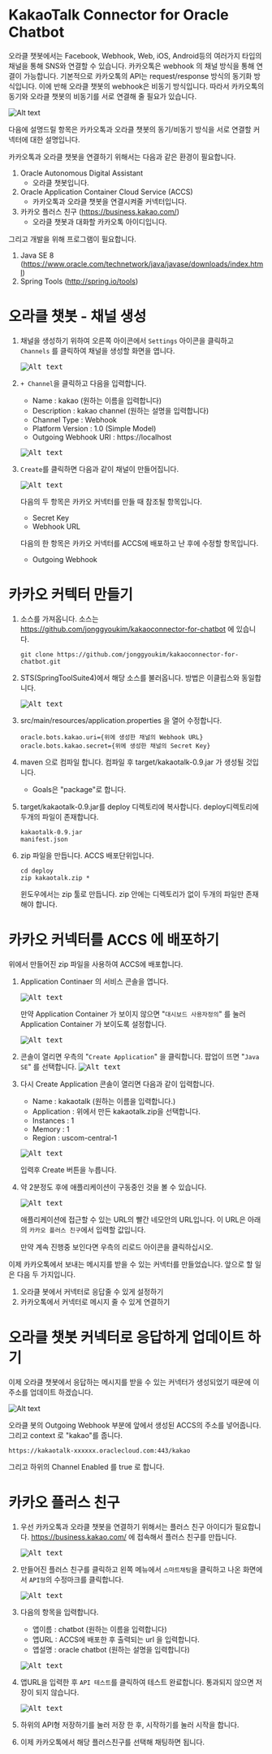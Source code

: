# KakaoTalk Connector for Oracle Chatbot

오라클 챗봇에서는 Facebook, Webhook, Web, iOS, Android등의 여러가지 타입의 채널을 통해 SNS와 연결할 수 있습니다. 카카오톡은  webhook 의 채널 방식을 통해 연결이 가능합니다. 
기본적으로 카카오톡의 API는 request/response 방식의 동기화 방식입니다. 이에 반해 오라클 챗봇의 webhook은 비동기 방식입니다. 따라서 카카오톡의 동기와 오라클 챗봇의 비동기를 서로 연결해 줄 필요가 있습니다.

![Alt text](https://monosnap.com/image/S8xaIHOIBIeLqXhySWncyj1y9Sg79g)

다음에 설명드릴 항목은 카카오톡과 오라클 챗봇의 동기/비동기 방식을 서로 연결할 커넥터에 대한 설명입니다.

카카오톡과 오라클 챗봇을 연결하기 위해서는 다음과 같은 환경이 필요합니다.
1. Oracle Autonomous Digital Assistant
    - 오라클 챗봇입니다.
1. Oracle Application Container Cloud Service (ACCS)
    - 카카오톡과 오라클 챗봇을 연결시켜줄 커넥터입니다.
1. 카카오 플러스 친구 (https://business.kakao.com/)
    - 오라클 챗봇과 대화할 카카오톡 아이디입니다.

그리고 개발을 위해 프로그램이 필요합니다.
1. Java SE 8 (https://www.oracle.com/technetwork/java/javase/downloads/index.html)
1. Spring Tools (http://spring.io/tools)



# 오라클 챗봇 - 채널 생성

1. 채널을 생성하기 위하여 오른쪽 아이콘에서 `Settings` 아이콘을 클릭하고 `Channels` 를 클릭하여 채널을 생성할 화면을 엽니다. 

    <kbd>![Alt text](https://monosnap.com/image/85eZgcPEY7mIFVguiOk0OLXv3nLXvD.png)</kbd>
1. `+ Channel`을 클릭하고 다음을 입력합니다.
    - Name : kakao (원하는 이름을 입력합니다)
    - Description : kakao channel (원하는 설명을 입력합니다)
    - Channel Type : Webhook
    - Platform Version : 1.0 (Simple Model)
    - Outgoing Webhook URI : https://localhost

    <kbd>![Alt text](https://monosnap.com/image/fCkFA4dkzumIJwgCDAaym1HTyXPjsA.png)</kbd>

1. `Create`를 클릭하면 다음과 같이 채널이 만들어집니다.

    <kbd>![Alt text](https://monosnap.com/image/OayYxCc5F9fkNadWyOtGYrpcHNYUvN.png)</kbd>

    다음의 두 항목은 카카오 커넥터를 만들 때 참조될 항목입니다.
    - Secret Key
    - Webhook URL

    다음의 한 항목은 카카오 커넥터를 ACCS에 배포하고 난 후에 수정할 항목입니다.
    - Outgoing Webhook


    
# 카카오 커텍터 만들기
1. 소스를 가져옵니다. 소스는 https://github.com/jonggyoukim/kakaoconnector-for-chatbot 에 있습니다.

    ~~~
    git clone https://github.com/jonggyoukim/kakaoconnector-for-chatbot.git
    ~~~

1. STS(SpringToolSuite4)에서 해당 소스를 불러옵니다. 방법은 이클립스와 동일합니다.

    <kbd>![Alt text](https://monosnap.com/image/Vq4x0tEePF1NTLsMTGeI1M8jQc4g5n.png)</kbd>

1. src/main/resources/application.properties 을 열어 수정합니다.

    ~~~
    oracle.bots.kakao.uri={위에 생성한 채널의 Webhook URL}
    oracle.bots.kakao.secret={위에 생성한 채널의 Secret Key}
    ~~~

1. maven 으로 컴파일 합니다. 컴파일 후 target/kakaotalk-0.9.jar 가 생성될 것입니다.
    - Goals은 "package"로 합니다.

1. target/kakaotalk-0.9.jar를 deploy 디렉토리에 복사합니다. deploy디렉토리에 두개의 파일이 존재합니다.
    ~~~
    kakaotalk-0.9.jar
    manifest.json 
    ~~~

1. zip 파일을 만듭니다. ACCS 배포단위입니다.
    ~~~
    cd deploy
    zip kakaotalk.zip * 
    ~~~
    윈도우에서는 zip 툴로 만듭니다. zip 안에는 디렉토리가 없이 두개의 파일만 존재해야 합니다.



# 카카오 커넥터를 ACCS 에 배포하기

위에서 만들어진 zip 파일을 사용하여 ACCS에 배포합니다.

1. Application Continaer 의 서비스 콘솔을 엽니다.

    <kbd>![Alt text](https://monosnap.com/image/iu06DHsFnVW5LERWe4DoalWUsxIJH2.png)</kbd>

    만약 Application Container 가 보이지 않으면 "`대시보드 사용자정의`" 를 눌러 Application Container 가 보이도록 설정합니다.

    <kbd>![Alt text](https://monosnap.com/image/jimvaQKmw5zLpHKu3nm2wxJFGwAzIP.png)</kbd>

1. 콘솔이 열리면 우측의 "`Create Application`" 을 클릭합니다. 팝업이 뜨면 "`Java SE`" 를 선택합니다.
    <kbd>![Alt text](https://monosnap.com/image/at8GZhxr6ZcKtwa3iuWvkoZGyhsBAY.png)</kbd>

1. 다시 Create Application 콘솔이 열리면 다음과 같이 입력합니다.
    - Name : kakaotalk (원하는 이름을 입력합니다.)
    - Application : 위에서 만든 kakaotalk.zip을 선택합니다.
    - Instances : 1
    - Memory : 1
    - Region : uscom-central-1

    <kbd>![Alt text](https://monosnap.com/image/N3SEtmJLGpV9ZeWuAS7HBGPVG1SaXt.png)</kbd>

    입력후 Create 버튼을 누릅니다. 

1. 약 2분정도 후에 애플리케이션이 구동중인 것을 볼 수 있습니다.

    <kbd>![Alt text](https://monosnap.com/image/0zQVkNgzvVf4vCrrWwiUi9VzZRzwbd.png)</kbd>

    애플리케이션에 접근할 수 있는 URL의 빨간 네모안의 URL입니다. 이 URL은 아래의 `카카오 플러스 친구`에서 입력할 값입니다.

    만약 계속 진행중 보인다면 우측의 리로드 아이콘을 클릭하십시오.

이제 카카오톡에서 보내는 메시지를 받을 수 있는 커넥터를 만들었습니다.
앞으로 할 일은 다음 두 가지입니다.
1. 오라클 봇에서 커넥터로 응답줄 수 있게 설정하기
1. 카카오톡에서 커넥터로 메시지 줄 수 있게 연결하기

# 오라클 챗봇 커넥터로 응답하게 업데이트 하기

이제 오라클 챗봇에서 응답하는 메시지를 받을 수 있는 커넥터가 생성되었기 때문에 이 주소를 업데이트 하겠습니다.

![Alt text](https://monosnap.com/image/RVJ3KtIgK33g2uoVP3XjO7YzDDcwmD.png)

오라클 봇의 Outgoing Webhook 부분에 앞에서 생성된 ACCS의 주소를 넣어줍니다.
그리고 context 로 "kakao"를 줍니다.
~~~
https://kakaotalk-xxxxxx.oraclecloud.com:443/kakao
~~~

그리고 하위의 Channel Enabled 를 true 로 합니다.


# 카카오 플러스 친구

1. 우선 카카오톡과 오라클 챗봇을 연결하기 위해서는 플러스 친구 아이디가 필요합니다. https://business.kakao.com/ 에 접속해서 플러스 친구를 만듭니다.

    <kbd>![Alt text](https://monosnap.com/image/gxflnSsZPbzwScV6JCQklM2XrhJ6Up.png)</kbd>

1. 만들어진 플러스 친구를 클릭하고 왼쪽 메뉴에서 `스마트채팅`을 클릭하고 나온 화면에서 `API형`의 수정마크를 클릭합니다.

    <kbd>![Alt text](https://monosnap.com/image/y3Hkj0dgSZ3zXpwtEXJ3qNH3DdT91E.png)</kbd>

1. 다음의 항목을 입력합니다.
    - 앱이름 : chatbot (원하는 이름을 입력합니다)
    - 앱URL : ACCS에 배포한 후 출력되는 url 을 입력합니다.
    - 앱설명 : oracle chatbot  (원하는 설명을 입력합니다)

    <kbd>![Alt text](https://monosnap.com/image/TFyyFBeJCxx0E9HMYN0tJPPN5lVf1R.png)</kbd>

1. 앱URL을 입력한 후 `API 테스트`를 클릭하여 테스트 완료합니다. 통과되지 않으면 저장이 되지 않습니다.

    <kbd>![Alt text](https://monosnap.com/image/I5tX1WKqjT58LSkf2AeiTYIIWnZDkW.png)</kbd>

1. 하위의 API형 저장하기를 눌러 저장 한 후, 시작하기를 눌러 시작을 합니다.

1. 이제 카카오톡에서 해당 플러스친구를 선택해 채팅하면 됩니다.
